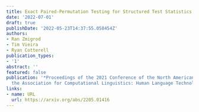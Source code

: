 ```yaml
---
title: Exact Paired-Permutation Testing for Structured Test Statistics
date: '2022-07-01'
draft: true
publishDate: '2022-05-23T14:37:55.058454Z'
authors:
- Ran Zmigrod
- Tim Vieira
- Ryan Cotterell
publication_types:
- '1'
abstract: ''
featured: false
publication: '*Proceedings of the 2021 Conference of the North American Chapter of
  the Association for Computational Linguistics: Human Language Technologies*'
links:
- name: URL
  url: https://arxiv.org/abs/2205.01416
---
```


